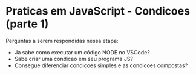 # Praticas em JavaScript - Condicoes (parte 1)

Perguntas a serem respondidas nessa etapa:
- Ja sabe como executar um código NODE no VSCode?
- Sabe criar uma condicao em seu programa JS?
- Consegue diferenciar condicoes simples e as condicoes compostas?
